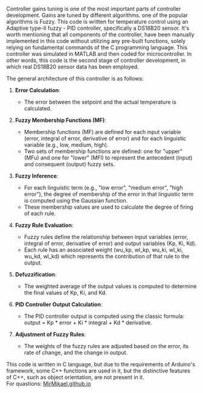 Controller gains tuning is one of the most important parts of controller development. Gains are tuned by different algorithms. one of the popular algorithms is Fuzzy.
This code is written for temperature control using an Adaptive type-II fuzzy - PID controller, specifically a DS18B20 sensor. It's worth mentioning that all components of the controller, have been manually implemented in this code without utilizing any pre-built functions, solely relying on fundamental commands of the C programming language. This controller was simulated in MATLAB and then coded for microcontroller. In other words, this code is the second stage of controller development, in which real DS18B20 sensor data has been employed.

The general architecture of this controller is as follows:<br>
1. **Error Calculation**:
   - The error between the setpoint and the actual temperature is calculated.

2. **Fuzzy Membership Functions (MF)**:
   - Membership functions (MF) are defined for each input variable (error, integral of error, derivative of error) and for each linguistic variable (e.g., low, medium, high).
   - Two sets of membership functions are defined: one for "upper" (MFu) and one for "lower" (MFl) to represent the antecedent (input) and consequent (output) fuzzy sets.

3. **Fuzzy Inference**:
   - For each linguistic term (e.g., "low error", "medium error", "high error"), the degree of membership of the error in that linguistic term is computed using the Gaussian function.
   - These membership values are used to calculate the degree of firing of each rule.

4. **Fuzzy Rule Evaluation**:
   - Fuzzy rules define the relationship between input variables (error, integral of error, derivative of error) and output variables (Kp, Ki, Kd).
   - Each rule has an associated weight (wu_kp, wl_kp, wu_ki, wl_ki, wu_kd, wl_kd) which represents the contribution of that rule to the output.

5. **Defuzzification**:
   - The weighted average of the output values is computed to determine the final values of Kp, Ki, and Kd.

6. **PID Controller Output Calculation**:
   - The PID controller output is computed using the classic formula: output = Kp * error + Ki * integral + Kd * derivative.

7. **Adjustment of Fuzzy Rules**:
   - The weights of the fuzzy rules are adjusted based on the error, its rate of change, and the change in output.<br>

This code is written in C language, but due to the requirements of Arduino's framework, some C++ functions are used in it, but the distinctive features of C++, such as object orientation, are not present in it.<br>
For quastions: <a href="https://mirmikael.github.io/" target="_blank">MirMikael.github.io</a>
